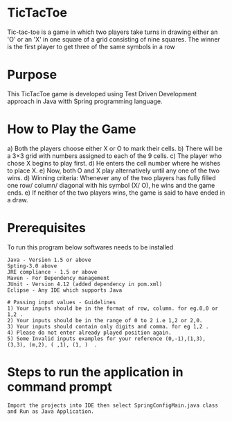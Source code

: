 # TicTacToe

Tic-tac-toe is a game in which two players take turns in drawing either an 'O' or an 'X' in one square of a grid consisting of nine squares. The winner is the first player to get three of the same symbols in a row


# Purpose

This TicTacToe game is developed using Test Driven Development approach in Java witth Spring programming language.

# How to Play the Game  
a) Both the players choose either X or O to mark their cells.
b) There will be a 3×3 grid with numbers assigned to each of the 9 cells.
c) The player who chose X begins to play first.
d) He enters the cell number where he wishes to place X.
e) Now, both O and X play alternatively until any one of the two wins.
d) Winning criteria: Whenever any of the two players has fully filled one row/ column/ diagonal with his symbol (X/ O), he wins and the game ends.
e) If neither of the two players wins, the game is said to have ended in a draw. 


# Prerequisites
To run this program below softwares needs to be installed
```
Java - Version 1.5 or above
Spting-3.0 above
JRE compliance - 1.5 or above
Maven - For Dependency management
JUnit - Version 4.12 (added dependency in pom.xml)
Eclipse - Any IDE which supports Java

# Passing input values - Guidelines
1) Your inputs should be in the format of row, column. for eg.0,0 or 1,2 .
2) Your inputs should be in the range of 0 to 2 i.e 1,2 or 2,0.
3) Your inputs should contain only digits and comma. for eg 1,2 .
4) Please do not enter already played position again.
5) Some Invalid inputs examples for your reference (0,-1),(1,3), (3,3), (m,2), ( ,1), (1, )  .
```
# Steps to run the application in command prompt
```
Import the projects into IDE then select SpringConfigMain.java class and Run as Java Application.
